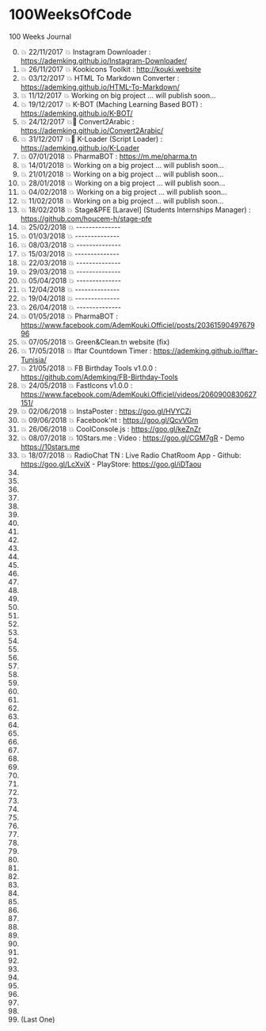 # 100WeeksOfCode
100 Weeks Journal

0. :boom: 22/11/2017 :boom: Instagram Downloader : https://ademking.github.io/Instagram-Downloader/
1. :boom: 26/11/2017 :boom: Kookicons Toolkit : http://kouki.website
3. :boom: 03/12/2017 :boom: HTML To Markdown Converter : https://ademking.github.io/HTML-To-Markdown/
4. :boom: 11/12/2017 :boom: Working on big project ... will publish soon... 
5. :boom: 19/12/2017 :boom: K-BOT (Maching Learning Based BOT) : https://ademking.github.io/K-BOT/
6. :boom: 24/12/2017 :boom: ِConvert2Arabic : https://ademking.github.io/Convert2Arabic/
7. :boom: 31/12/2017 :boom: ِK-Loader (Script Loader) : https://ademking.github.io/K-Loader
8. :boom: 07/01/2018 :boom: PharmaBOT : https://m.me/pharma.tn
9. :boom: 14/01/2018 :boom: Working on a big project ... will publish soon...
10. :boom: 21/01/2018 :boom: Working on a big project ... will publish soon...
11. :boom: 28/01/2018 :boom: Working on a big project ... will publish soon...
12. :boom: 04/02/2018 :boom: Working on a big project ... will publish soon...
13. :boom: 11/02/2018 :boom: Working on a big project ... will publish soon...
14. :boom: 18/02/2018 :boom: Stage&PFE [Laravel] (Students Internships Manager) : https://github.com/houcem-h/stage-pfe
15. :boom: 25/02/2018 :boom: --------------
16. :boom: 01/03/2018 :boom: --------------
17. :boom: 08/03/2018 :boom: --------------
18. :boom: 15/03/2018 :boom: --------------
19. :boom: 22/03/2018 :boom: --------------
20. :boom: 29/03/2018 :boom: --------------
21. :boom: 05/04/2018 :boom: --------------
22. :boom: 12/04/2018 :boom: --------------
23. :boom: 19/04/2018 :boom: --------------
24. :boom: 26/04/2018 :boom: --------------
25. :boom: 01/05/2018 :boom: PharmaBOT : https://www.facebook.com/AdemKouki.Officiel/posts/2036159049767996
26. :boom: 07/05/2018 :boom: Green&Clean.tn website (fix)
27. :boom: 17/05/2018 :boom: Iftar Countdown Timer : https://ademking.github.io/Iftar-Tunisia/
28. :boom: 21/05/2018 :boom: FB Birthday Tools v1.0.0 : https://github.com/Ademking/FB-Birthday-Tools
29. :boom: 24/05/2018 :boom: FastIcons v1.0.0 : https://www.facebook.com/AdemKouki.Officiel/videos/2060900830627151/
30. :boom: 02/06/2018 :boom: InstaPoster : https://goo.gl/HVYCZi
31. :boom: 09/06/2018 :boom: Facebook'nt : https://goo.gl/QcvVGm
32. :boom: 26/06/2018 :boom: CoolConsole.js : https://goo.gl/keZnZr
33. :boom: 08/07/2018 :boom: 10Stars.me : Video : https://goo.gl/CGM7gR - Demo https://10stars.me 
34. :boom: 18/07/2018 :boom: RadioChat TN : Live Radio ChatRoom App - Github: https://goo.gl/LcXviX - PlayStore: https://goo.gl/iDTaou
35.
36.
37.
38.
39.
40.
41.
42.
43.
44.
45.
46.
47.
48.
49.
50.
51.
52.
53.
54.
55.
56.
57.
58.
59.
60.
61.
62.
63.
64.
65.
66.
67.
68.
69.
70.
71.
72.
73.
74.
75.
76.
77.
78.
79.
80.
81.
82.
83.
84.
85.
86.
87.
88.
89.
90.
91.
92.
93.
94.
95.
96.
97.
98.
99.
100. (Last One)
